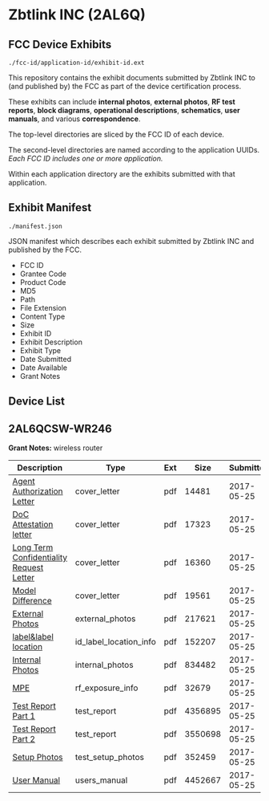 # Zbtlink INC (2AL6Q)
## FCC Device Exhibits

```
./fcc-id/application-id/exhibit-id.ext
```

This repository contains the exhibit documents submitted by Zbtlink INC to (and published by) the FCC as part of the device certification process.

These exhibits can include **internal photos**, **external photos**, **RF test reports**, **block diagrams**, **operational descriptions**, **schematics**, **user manuals**, and various **correspondence**.

The top-level directories are sliced by the FCC ID of each device.

The second-level directories are named according to the application UUIDs. *Each FCC ID includes one or more application.*

Within each application directory are the exhibits submitted with that application. 

## Exhibit Manifest

```
./manifest.json
```

JSON manifest which describes each exhibit submitted by Zbtlink INC and published by the FCC.

- FCC ID
- Grantee Code
- Product Code
- MD5
- Path
- File Extension
- Content Type
- Size
- Exhibit ID
- Exhibit Description
- Exhibit Type
- Date Submitted
- Date Available
- Grant Notes

## Device List
## 2AL6QCSW-WR246
**Grant Notes:** wireless router

| Description | Type | Ext | Size | Submitted | Available |
| ----------- | ---- | --- | ---- | --------- | --------- |
| [Agent Authorization Letter](2AL6QCSW-WR246/6672c50625f1b27795de2079b562051e/3402882.pdf) | cover_letter | pdf | 14481 | 2017-05-25 | 2017-05-25 |
| [DoC Attestation letter](2AL6QCSW-WR246/6672c50625f1b27795de2079b562051e/3402884.pdf) | cover_letter | pdf | 17323 | 2017-05-25 | 2017-05-25 |
| [Long Term Confidentiality Request Letter](2AL6QCSW-WR246/6672c50625f1b27795de2079b562051e/3402888.pdf) | cover_letter | pdf | 16360 | 2017-05-25 | 2017-05-25 |
| [Model Difference](2AL6QCSW-WR246/6672c50625f1b27795de2079b562051e/3402889.pdf) | cover_letter | pdf | 19561 | 2017-05-25 | 2017-05-25 |
| [External Photos](2AL6QCSW-WR246/6672c50625f1b27795de2079b562051e/3402885.pdf) | external_photos | pdf | 217621 | 2017-05-25 | 2017-05-25 |
| [label&label location](2AL6QCSW-WR246/6672c50625f1b27795de2079b562051e/3402887.pdf) | id_label_location_info | pdf | 152207 | 2017-05-25 | 2017-05-25 |
| [Internal Photos](2AL6QCSW-WR246/6672c50625f1b27795de2079b562051e/3402886.pdf) | internal_photos | pdf | 834482 | 2017-05-25 | 2017-05-25 |
| [MPE](2AL6QCSW-WR246/6672c50625f1b27795de2079b562051e/3402890.pdf) | rf_exposure_info | pdf | 32679 | 2017-05-25 | 2017-05-25 |
| [Test Report Part 1](2AL6QCSW-WR246/6672c50625f1b27795de2079b562051e/3402880.pdf) | test_report | pdf | 4356895 | 2017-05-25 | 2017-05-25 |
| [Test Report Part 2](2AL6QCSW-WR246/6672c50625f1b27795de2079b562051e/3402881.pdf) | test_report | pdf | 3550698 | 2017-05-25 | 2017-05-25 |
| [Setup Photos](2AL6QCSW-WR246/6672c50625f1b27795de2079b562051e/3402893.pdf) | test_setup_photos | pdf | 352459 | 2017-05-25 | 2017-05-25 |
| [User Manual](2AL6QCSW-WR246/6672c50625f1b27795de2079b562051e/3402894.pdf) | users_manual | pdf | 4452667 | 2017-05-25 | 2017-05-25 |
